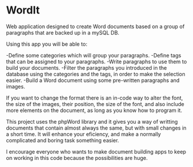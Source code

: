 # WordIt
Web application designed to create Word documents based on a group of paragraphs that are backed up in a mySQL DB.

Using this app you will be able to:

-Define some categories which will group your paragraphs.
-Define tags that can be assigned to your paragraphs.
-Write paragraphs to use them to build your documents.
-Filter the paragraphs you introduced in the database using the categories and the tags, in order to make the selection easier.
-Build a Word document using some pre-written paragraphs and images.

If you want to change the format there is an in-code way to alter the font, the size of the images, their position, the size of the font, and also include more elements on the document, as long as you know how to program it.

This project uses the phpWord library and it gives you a way of writting documents that contain almost always the same, but with small changes in a short time. It will enhance your eficiency, and make a normally complicated and boring task something easier.

I encourage everyone who wants to make document building apps to keep on working in this code because the possibilities are huge.
